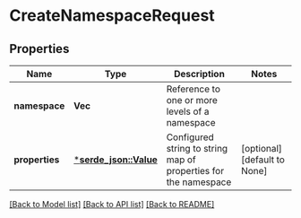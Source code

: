 # CreateNamespaceRequest

## Properties
Name | Type | Description | Notes
------------ | ------------- | ------------- | -------------
**namespace** | **Vec<String>** | Reference to one or more levels of a namespace | 
**properties** | [***serde_json::Value**](.md) | Configured string to string map of properties for the namespace | [optional] [default to None]

[[Back to Model list]](../README.md#documentation-for-models) [[Back to API list]](../README.md#documentation-for-api-endpoints) [[Back to README]](../README.md)


